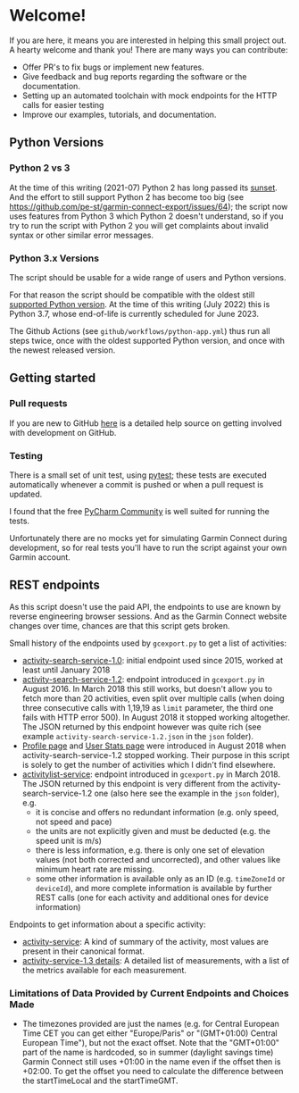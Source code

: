 # Welcome!

If you are here, it means you are interested in helping this small project out.
A hearty welcome and thank you! There are many ways you can contribute:

- Offer PR's to fix bugs or implement new features.
- Give feedback and bug reports regarding the software or the documentation.
- Setting up an automated toolchain with mock endpoints for the HTTP calls for easier testing
- Improve our examples, tutorials, and documentation.

## Python Versions

### Python 2 vs 3

At the time of this writing (2021-07) Python 2 has long passed its [sunset](https://python3statement.org/).
And the effort to still support Python 2 has become too big (see https://github.com/pe-st/garmin-connect-export/issues/64);
the script now uses features from Python 3 which Python 2 doesn't understand,
so if you try to run the script with Python 2 you will get complaints about
invalid syntax or other similar error messages.

### Python 3.x Versions

The script should be usable for a wide range of users and Python versions.

For that reason the script should be compatible with the oldest still [supported
Python version](https://devguide.python.org/versions/). At the time of this writing
(July 2022) this is Python 3.7, whose end-of-life is currently scheduled for June 2023.

The Github Actions (see `github/workflows/python-app.yml`) thus run all steps twice,
once with the oldest supported Python version, and once with the newest released version.

## Getting started

### Pull requests

If you are new to GitHub [here](https://help.github.com/categories/collaborating-with-issues-and-pull-requests/)
is a detailed help source on getting involved with development on GitHub.

### Testing

There is a small set of unit test, using [pytest](https://docs.pytest.org/en/latest/);
these tests are executed automatically whenever a commit is pushed or when a pull request is updated.

I found that the free [PyCharm Community](https://www.jetbrains.com/pycharm/download/) is well suited for running the
tests.

Unfortunately there are no mocks yet for simulating Garmin Connect during development, so for real tests you'll have to
run the script against your own Garmin account.

## REST endpoints

As this script doesn't use the paid API, the endpoints to use are known by reverse engineering browser sessions. And as
the Garmin Connect website changes over time, chances are that this script gets broken.

Small history of the endpoints used by `gcexport.py` to get a list of activities:

- [activity-search-service-1.0](https://connect.garmin.com/proxy/activity-search-service-1.0/json/activities):
  initial endpoint used since 2015, worked at least until January 2018
- [activity-search-service-1.2](https://connect.garmin.com/proxy/activity-search-service-1.2/json/activities):
  endpoint introduced in `gcexport.py` in August 2016. In March 2018 this still works, but doesn't allow you to fetch
  more than 20 activities, even split over multiple calls (when doing three consecutive calls with 1,19,19 as `limit`
  parameter, the third one fails with HTTP error 500).
  In August 2018 it stopped working altogether. The JSON returned by this endpoint however was quite rich
  (see example `activity-search-service-1.2.json` in the `json` folder).
- [Profile page](https://connect.garmin.com/modern/profile) and
  [User Stats page](https://connect.garmin.com/modern/proxy/userstats-service/statistics/user_name)
  were introduced in August 2018 when activity-search-service-1.2 stopped working. Their purpose in this script is
  solely to get the number of activities which I didn't find elsewhere.
- [activitylist-service](https://connect.garmin.com/modern/proxy/activitylist-service/activities/search/activities):
  endpoint introduced in `gcexport.py` in March 2018. The JSON returned by this endpoint is very different from the
  activity-search-service-1.2 one (also here see the example in the `json` folder), e.g.
    - it is concise and offers no redundant information (e.g. only speed, not speed and pace)
    - the units are not explicitly given and must be deducted (e.g. the speed unit is m/s)
    - there is less information, e.g. there is only one set of elevation values (not both corrected and uncorrected), and other values like minimum heart rate are missing.
    - some other information is available only as an ID (e.g. `timeZoneId` or `deviceId`), and more complete information
      is available by further REST calls (one for each activity and additional ones for device information)

Endpoints to get information about a specific activity:

- [activity-service](https://connect.garmin.com/modern/proxy/activity-service/activity/nnnn): A kind of summary of the activity, most values are present in their canonical format.
- [activity-service-1.3 details](https://connect.garmin.com/modern/proxy/activity-service-1.3/json/activityDetails/nnnn): A detailed list of measurements, with a list of the metrics available for each measurement.

### Limitations of Data Provided by Current Endpoints and Choices Made

- The timezones provided are just the names (e.g. for Central European Time CET you can get either "Europe/Paris" or "(GMT+01:00) Central European Time"), but not the exact offset. Note that the "GMT+01:00" part of the name is hardcoded, so in summer (daylight savings time) Garmin Connect still uses +01:00 in the name even if the offset then is +02:00. To get the offset you need to calculate the difference between the startTimeLocal and the startTimeGMT.

